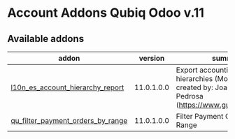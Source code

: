 Account Addons Qubiq Odoo v.11
==============================

[//]: # (addons)

Available addons
----------------
addon | version | summary
--- | --- | ---
[l10n_es_account_hierarchy_report](l10n_es_account_hierarchy_report/) | 11.0.1.0.0 | Export accounting info by hierarchies (Module originally created by: Joaquin Gutierrez Pedrosa (https://www.gutierrezweb.es))
[qu_filter_payment_orders_by_range](qu_filter_payment_orders_by_range/) | 11.0.1.0.0 | Filter Payment Orders By Range

[//]: # (end addons)